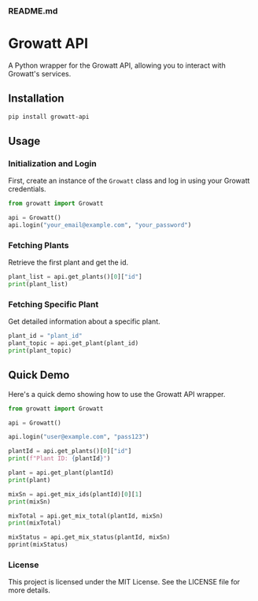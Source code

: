 ### README.md

# Growatt API

A Python wrapper for the Growatt API, allowing you to interact with Growatt's services.

## Installation

```bash
pip install growatt-api
```

## Usage

### Initialization and Login

First, create an instance of the `Growatt` class and log in using your Growatt credentials.

```python
from growatt import Growatt

api = Growatt()
api.login("your_email@example.com", "your_password")
```

### Fetching Plants

Retrieve the first plant and get the id.

```python
plant_list = api.get_plants()[0]["id"]
print(plant_list)
```

### Fetching Specific Plant

Get detailed information about a specific plant.

```python
plant_id = "plant_id"
plant_topic = api.get_plant(plant_id)
print(plant_topic)
```

## Quick Demo

Here's a quick demo showing how to use the Growatt API wrapper.

```python
from growatt import Growatt

api = Growatt()

api.login("user@example.com", "pass123")

plantId = api.get_plants()[0]["id"]
print(f"Plant ID: {plantId}")

plant = api.get_plant(plantId)
print(plant)

mixSn = api.get_mix_ids(plantId)[0][1]
print(mixSn)

mixTotal = api.get_mix_total(plantId, mixSn)
print(mixTotal)

mixStatus = api.get_mix_status(plantId, mixSn)
pprint(mixStatus)
```

### License

This project is licensed under the MIT License. See the LICENSE file for more details.
